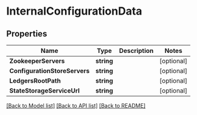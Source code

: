 # InternalConfigurationData

## Properties

Name | Type | Description | Notes
------------ | ------------- | ------------- | -------------
**ZookeeperServers** | **string** |  | [optional] 
**ConfigurationStoreServers** | **string** |  | [optional] 
**LedgersRootPath** | **string** |  | [optional] 
**StateStorageServiceUrl** | **string** |  | [optional] 

[[Back to Model list]](../README.md#documentation-for-models) [[Back to API list]](../README.md#documentation-for-api-endpoints) [[Back to README]](../README.md)


